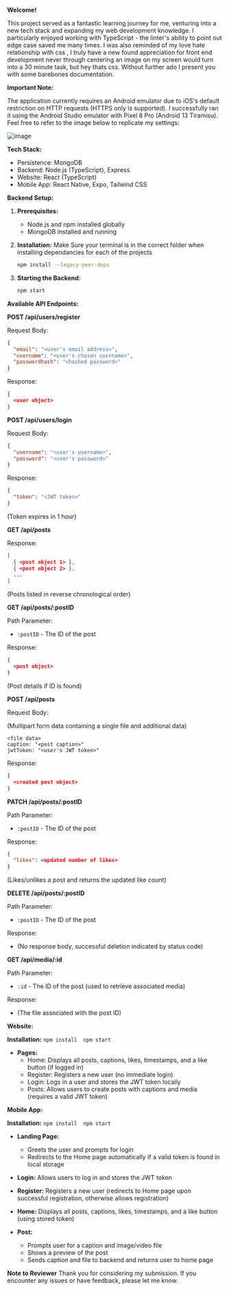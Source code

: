 **Welcome!**

This project served as a fantastic learning journey for me, venturing into a new tech stack and expanding my web development knowledge. I particularly enjoyed working with TypeScript - the linter's ability to point out edge case saved me many times.
I was also reminded of my love hate relationship with css , I truly have a new found appreciation for front end development never through centering an image on my screen would turn into a 30 minute task, but hey thats css.
Without further ado I present you with some barebones documentation.

**Important Note:**

The application currently requires an Android emulator due to iOS's default restriction on HTTP requests (HTTPS only is supported). I successfully ran it using the Android Studio emulator with Pixel 8 Pro (Android 13 Tiramisu). Feel free to refer to the image below to replicate my settings:


![image](https://github.com/yoyokabo/Minly-MediaSharing/assets/51433565/84a9a2f3-c638-4894-bd8d-81170cca1081)


**Tech Stack:**

* Persistence: MongoDB
* Backend: Node.js (TypeScript), Express
* Website: React (TypeScript)
* Mobile App: React Native, Expo, Tailwind CSS

**Backend Setup:**

1. **Prerequisites:**
    * Node.js and npm installed globally
    * MongoDB installed and running

3. **Installation:**
   Make Sure your terminal is in the correct folder when installing dependancies for each of the projects
    ```bash
    npm install --legacy-peer-deps
    ```

5. **Starting the Backend:**
    ```bash
    npm start
    ```

**Available API Endpoints:**

**POST /api/users/register**

Request Body:

```json
{
  "email": "<user's email address>",
  "username": "<user's chosen username>",
  "passwordhash": "<hashed password>"
}
```

Response:

```json
{
  <user object>
}
```

**POST /api/users/login**

Request Body:

```json
{
  "username": "<user's username>",
  "password": "<user's password>"
}
```

Response:

```json
{
  "token": "<JWT token>"
}
```

(Token expires in 1 hour)

**GET /api/posts**

Response:

```json
[
  { <post object 1> },
  { <post object 2> },
  ...
]
```

(Posts listed in reverse chronological order)

**GET /api/posts/:postID**

Path Parameter:

* `:postID` - The ID of the post

Response:

```json
{
  <post object>
}
```

(Post details if ID is found)

**POST /api/posts**

Request Body:

(Multipart form data containing a single file and additional data)

```
<file data>
caption: "<post caption>"
jwtToken: "<user's JWT token>"

```

Response:

```json
{
  <created post object>
}
```

**PATCH /api/posts/:postID**

Path Parameter:

* `:postID` - The ID of the post

Response:

```json
{
  "likes": <updated number of likes>
}
```

(Likes/unlikes a post and returns the updated like count)

**DELETE /api/posts/:postID**

Path Parameter:

* `:postID` - The ID of the post

Response:

* (No response body, successful deletion indicated by status code)

**GET /api/media/:id**

Path Parameter:

* `:id` - The ID of the post (used to retrieve associated media)

Response:

* (The file associated with the post ID)

**Website:**

**Installation:**
    ```
    npm install 
    npm start
    ```
* **Pages:**
    * Home: Displays all posts, captions, likes, timestamps, and a like button (if logged in)
    * Register: Registers a new user (no immediate login)
    * Login: Logs in a user and stores the JWT token locally
    * Posts: Allows users to create posts with captions and media (requires a valid JWT token)

**Mobile App:**

**Installation:**
    ```
    npm install 
    npm start
    ```

* **Landing Page:**
    * Greets the user and prompts for login
    * Redirects to the Home page automatically if a valid token is found in local storage

* **Login:** Allows users to log in and stores the JWT token

* **Register:** Registers a new user (redirects to Home page upon successful registration, otherwise allows registration)

* **Home:** Displays all posts, captions, likes, timestamps, and a like button (using stored token)

* **Post:**
    * Prompts user for a caption and image/video file
    * Shows a preview of the post
    * Sends caption and file to backend and returns user to home page

 **Note to Reviewer**
Thank you for considering my submission. If you encounter any issues or have feedback, please let me know.
